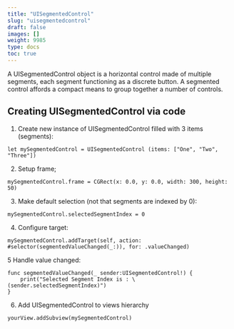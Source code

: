 ```yaml
---
title: "UISegmentedControl"
slug: "uisegmentedcontrol"
draft: false
images: []
weight: 9985
type: docs
toc: true
---
```


A UISegmentedControl object is a horizontal control made of multiple segments, each segment functioning as a discrete button. A segmented control affords a compact means to group together a number of controls.

## Creating UISegmentedControl via code
1. Create new instance of UISegmentedControl filled with 3 items (segments):
```
let mySegmentedControl = UISegmentedControl (items: ["One", "Two", "Three"])
```
2. Setup frame;
```
mySegmentedControl.frame = CGRect(x: 0.0, y: 0.0, width: 300, height: 50)
```
3. Make default selection (not that segments are indexed by 0):
```
mySegmentedControl.selectedSegmentIndex = 0
```
4. Configure target:
```
mySegmentedControl.addTarget(self, action: #selector(segmentedValueChanged(_:)), for: .valueChanged)
```
5 Handle value changed:
```
func segmentedValueChanged(_ sender:UISegmentedControl!) {
    print("Selected Segment Index is : \(sender.selectedSegmentIndex)")
}
```
6. Add UISegmentedControl to views hierarchy
```
yourView.addSubview(mySegmentedControl)



